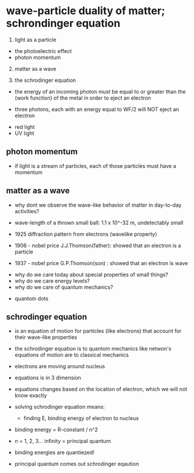 # wave-particle duality of matter; schrondinger equation

1. light as a particle
  - the photoelectric effect
  - photon momentum

2. matter as a wave

3. the schrodinger equation


* the energy of an incoming photon must be equal to or greater than the (work
  function) of the metal in order to eject an electron

* three photons, each with an energy equal to WF/2 will NOT eject an electron


- red light
- UV light

## photon momentum

- if light is a stream of particles, each of those particles must have a momentum

## matter as a wave

- why dont we observe the wave-like behavior of matter in day-to-day activities?

- wave-length of a thrown small ball: 1.1 x 10^-32 m, undetectably small

- 1925 diffraction pattern from electrons (wavelike property)


- 1906 - nobel price J.J.Thomson(father):  showed that an electron is a particle
- 1937 - nobel price G.P.Thomson(son)   :  showed that an electron is wave


* why do we care today about special properties of small things?
* why do we care energy levels?
* why do we care of quantum mechanics?

- quantom dots

## schrodinger equation

- is an equation of motion for particles (like electrons) that account for their wave-like properties

- the schrodinger equation is to quantom mechanics like netwon's equations of motion are to classical mechanics

- electrons are moving around nucleus
- equations is in 3 dimension
- equations changes based on the location of electron, which we will not know exactly


- solving schrodinger equation means:
  - finding E, binding energy of electron to nucleus

- binding energy = R-constant / n^2

- n = 1, 2, 3... infinity = principal quantum

- binding energies are quantiezed!

- principal quantum comes out schrodinger eqaution
